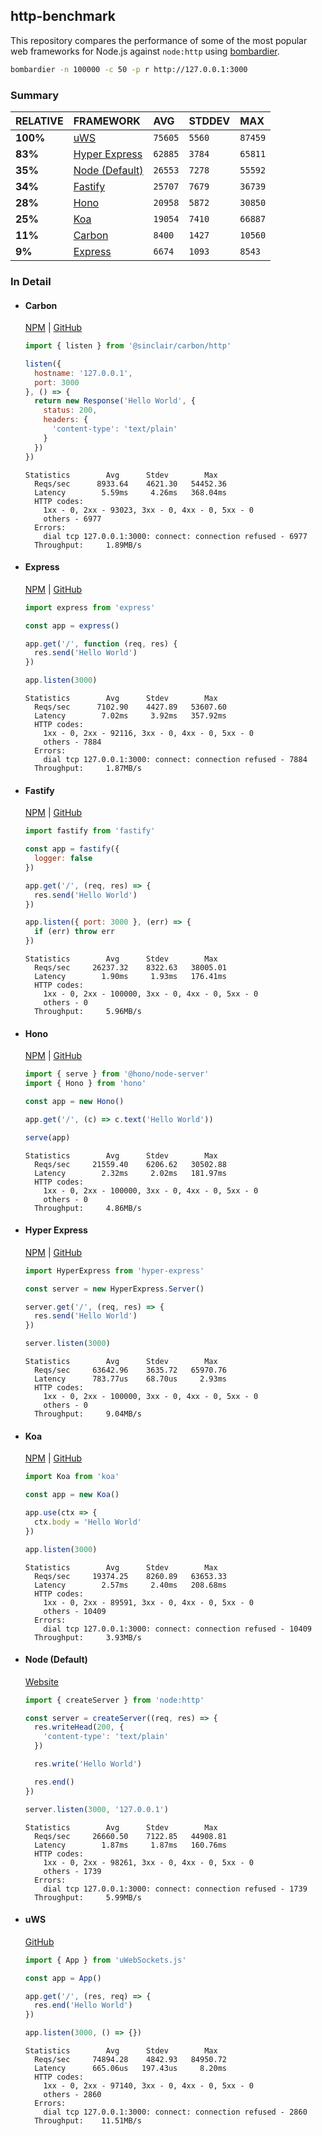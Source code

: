 ## http-benchmark

This repository compares the performance of some of the most popular web frameworks for Node.js against `node:http` using [bombardier](https://github.com/codesenberg/bombardier).

```bash
bombardier -n 100000 -c 50 -p r http://127.0.0.1:3000
```

### Summary

| RELATIVE | FRAMEWORK | AVG | STDDEV | MAX |
| :--- | :--- | :--- | :--- | :--- |
| **100%** | [uWS](#uws) | `75605` | `5560` | `87459` |
| **83%** | [Hyper Express](#hyper-express) | `62885` | `3784` | `65811` |
| **35%** | [Node (Default)](#node-default) | `26553` | `7278` | `55592` |
| **34%** | [Fastify](#fastify) | `25707` | `7679` | `36739` |
| **28%** | [Hono](#hono) | `20958` | `5872` | `30850` |
| **25%** | [Koa](#koa) | `19054` | `7410` | `66887` |
| **11%** | [Carbon](#carbon) | `8400` | `1427` | `10560` |
| **9%** | [Express](#express) | `6674` | `1093` | `8543` |


### In Detail

- #### Carbon
  [NPM](https://npmjs.com/@sinclair/carbon) | [GitHub](https://github.com/sinclairzx81/carbon)
  ```js
  import { listen } from '@sinclair/carbon/http'

  listen({
    hostname: '127.0.0.1',
    port: 3000
  }, () => {
    return new Response('Hello World', {
      status: 200,
      headers: {
        'content-type': 'text/plain'
      }
    })
  })
  ```

  ```
  Statistics        Avg      Stdev        Max
    Reqs/sec      8933.64    4621.30   54452.36
    Latency        5.59ms     4.26ms   368.04ms
    HTTP codes:
      1xx - 0, 2xx - 93023, 3xx - 0, 4xx - 0, 5xx - 0
      others - 6977
    Errors:
      dial tcp 127.0.0.1:3000: connect: connection refused - 6977
    Throughput:     1.89MB/s
  ```

- #### Express
  [NPM](https://npmjs.com/express) | [GitHub](https://github.com/expressjs/express)
  ```js
  import express from 'express'

  const app = express()

  app.get('/', function (req, res) {
    res.send('Hello World')
  })

  app.listen(3000)
  ```

  ```
  Statistics        Avg      Stdev        Max
    Reqs/sec      7102.90    4427.89   53607.60
    Latency        7.02ms     3.92ms   357.92ms
    HTTP codes:
      1xx - 0, 2xx - 92116, 3xx - 0, 4xx - 0, 5xx - 0
      others - 7884
    Errors:
      dial tcp 127.0.0.1:3000: connect: connection refused - 7884
    Throughput:     1.87MB/s
  ```

- #### Fastify
  [NPM](https://npmjs.com/fastify) | [GitHub](https://github.com/fastify/fastify)
  ```js
  import fastify from 'fastify'

  const app = fastify({
    logger: false
  })

  app.get('/', (req, res) => {
    res.send('Hello World')
  })

  app.listen({ port: 3000 }, (err) => {
    if (err) throw err
  })
  ```

  ```
  Statistics        Avg      Stdev        Max
    Reqs/sec     26237.32    8322.63   38005.01
    Latency        1.90ms     1.93ms   176.41ms
    HTTP codes:
      1xx - 0, 2xx - 100000, 3xx - 0, 4xx - 0, 5xx - 0
      others - 0
    Throughput:     5.96MB/s
  ```

- #### Hono
  [NPM](https://npmjs.com/hono) | [GitHub](https://github.com/honojs/hono)
  ```js
  import { serve } from '@hono/node-server'
  import { Hono } from 'hono'

  const app = new Hono()

  app.get('/', (c) => c.text('Hello World'))

  serve(app)
  ```

  ```
  Statistics        Avg      Stdev        Max
    Reqs/sec     21559.40    6206.62   30502.88
    Latency        2.32ms     2.02ms   181.97ms
    HTTP codes:
      1xx - 0, 2xx - 100000, 3xx - 0, 4xx - 0, 5xx - 0
      others - 0
    Throughput:     4.86MB/s
  ```

- #### Hyper Express
  [NPM](https://npmjs.com/hyper-express) | [GitHub](https://github.com/kartikk221/hyper-express)
  ```js
  import HyperExpress from 'hyper-express'

  const server = new HyperExpress.Server()

  server.get('/', (req, res) => {
    res.send('Hello World')
  })

  server.listen(3000)
  ```

  ```
  Statistics        Avg      Stdev        Max
    Reqs/sec     63642.96    3635.72   65970.76
    Latency      783.77us    68.70us     2.93ms
    HTTP codes:
      1xx - 0, 2xx - 100000, 3xx - 0, 4xx - 0, 5xx - 0
      others - 0
    Throughput:     9.04MB/s
  ```

- #### Koa
  [NPM](https://npmjs.com/koa) | [GitHub](https://github.com/koajs/koa)
  ```js
  import Koa from 'koa'

  const app = new Koa()

  app.use(ctx => {
    ctx.body = 'Hello World'
  })

  app.listen(3000)
  ```

  ```
  Statistics        Avg      Stdev        Max
    Reqs/sec     19374.25    8260.89   63653.33
    Latency        2.57ms     2.40ms   208.68ms
    HTTP codes:
      1xx - 0, 2xx - 89591, 3xx - 0, 4xx - 0, 5xx - 0
      others - 10409
    Errors:
      dial tcp 127.0.0.1:3000: connect: connection refused - 10409
    Throughput:     3.93MB/s
  ```

- #### Node (Default)
  [Website](https://nodejs.org/api/http.html)
  ```js
  import { createServer } from 'node:http'

  const server = createServer((req, res) => {
    res.writeHead(200, {
      'content-type': 'text/plain'
    })

    res.write('Hello World')

    res.end()
  })

  server.listen(3000, '127.0.0.1')
  ```

  ```
  Statistics        Avg      Stdev        Max
    Reqs/sec     26660.50    7122.85   44908.81
    Latency        1.87ms     1.87ms   160.76ms
    HTTP codes:
      1xx - 0, 2xx - 98261, 3xx - 0, 4xx - 0, 5xx - 0
      others - 1739
    Errors:
      dial tcp 127.0.0.1:3000: connect: connection refused - 1739
    Throughput:     5.99MB/s
  ```

- #### uWS
  [GitHub](https://github.com/uNetworking/uWebSockets.js)
  ```js
  import { App } from 'uWebSockets.js'

  const app = App()

  app.get('/', (res, req) => {
    res.end('Hello World')
  })

  app.listen(3000, () => {})
  ```

  ```
  Statistics        Avg      Stdev        Max
    Reqs/sec     74894.28    4842.93   84950.72
    Latency      665.06us   197.43us     8.20ms
    HTTP codes:
      1xx - 0, 2xx - 97140, 3xx - 0, 4xx - 0, 5xx - 0
      others - 2860
    Errors:
      dial tcp 127.0.0.1:3000: connect: connection refused - 2860
    Throughput:    11.51MB/s
  ```


